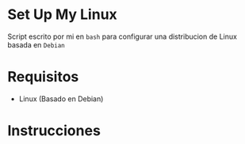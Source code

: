 # Set Up My Linux

Script escrito por mi en `bash` para configurar una distribucion de Linux basada en `Debian`

# Requisitos

* Linux (Basado en Debian)

# Instrucciones

